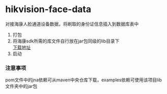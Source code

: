 # hikvision-face-data

对接海康人脸通道设备数据，将刷取的身份证信息插入到数据库表中


1. 打包
2. 将海康sdk所需的库文件自行放在jar包同级的lib目录下  
   [下载地址](https://open.hikvision.com/download/5cda567cf47ae80dd41a54b3?type=10&id=5cda5902f47ae80dd41a54b7)
3. 启动


### 注意事项
pom文件中的jna依赖可从maven中央仓库下载，examples依赖可使用该项目lib文件夹中的jar包